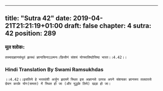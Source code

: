 
---
title: "Sutra 42"
date: 2019-04-21T21:21:19+01:00
draft: false
chapter: 4
sutra: 42
position: 289
---
### मूल श्लोकः:
```
तस्मादज्ञानसंभूतं हृत्स्थं ज्ञानासिनाऽऽत्मनः।छित्त्वैनं संशयं योगमातिष्ठोत्तिष्ठ भारत।।4.42।।

```

### Hindi Translation By Swami Ramsukhdas
```
।।4.42।।इसलिये हे भरतवंशी अर्जुन हृदयमें स्थित इस अज्ञानसे उत्पन्न अपने संशयका ज्ञानरूप तलवारसे छेदन करके योग(समता) में स्थित हो जा (और युद्धके लिये) खड़ा हो जा।

```

